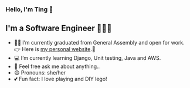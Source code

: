 ### Hello, I'm Ting 👋

## I'm a Software Engineer 👩🏻‍💻

- 👩‍🎓 I’m currently graduated from General Assembly and open for work. 👉 Here is [my personal website](https://ting-portfolio.vercel.app).🌈
- 💻 I’m currently learning Django, Unit testing, Java and AWS.
- 💬 Feel free ask me about anything..
- 😄 Pronouns: she/her
- 💕 Fun fact: I love playing and DIY lego!


